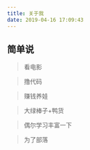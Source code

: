 ```yaml
---
title: 关于我
date: 2019-04-16 17:09:43
---
```


简单说
---

> 看电影

> 撸代码

> 赚钱养娃

> 大绿棒子+鸭货

> 偶尔学习丰富一下

> 为了部落